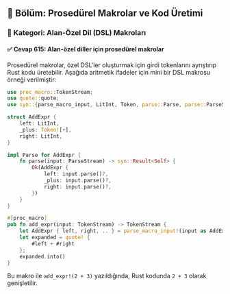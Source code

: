 ## 📘 Bölüm: Prosedürel Makrolar ve Kod Üretimi  
### 🔹 Kategori: Alan-Özel Dil (DSL) Makroları  
#### ✅ Cevap 615: Alan-özel diller için prosedürel makrolar

Prosedürel makrolar, özel DSL'ler oluşturmak için girdi tokenlarını ayrıştırıp Rust kodu üretebilir. Aşağıda aritmetik ifadeler için mini bir DSL makrosu örneği verilmiştir:

```rust
use proc_macro::TokenStream;
use quote::quote;
use syn::{parse_macro_input, LitInt, Token, parse::Parse, parse::ParseStream};

struct AddExpr {
    left: LitInt,
    _plus: Token![+],
    right: LitInt,
}

impl Parse for AddExpr {
    fn parse(input: ParseStream) -> syn::Result<Self> {
        Ok(AddExpr {
            left: input.parse()?,
            _plus: input.parse()?,
            right: input.parse()?,
        })
    }
}

#[proc_macro]
pub fn add_expr(input: TokenStream) -> TokenStream {
    let AddExpr { left, right, .. } = parse_macro_input!(input as AddExpr);
    let expanded = quote! {
        #left + #right
    };
    expanded.into()
}
```

Bu makro ile `add_expr!(2 + 3)` yazıldığında, Rust kodunda `2 + 3` olarak genişletilir.
